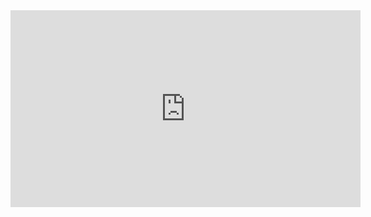 <iframe width="560" height="315" src="https://www.youtube.com/embed/dQw4w9WgXcQ?si=BZirtwcKDrPjBUrf" title="YouTube video player" frameborder="0" allow="accelerometer; autoplay; clipboard-write; encrypted-media; gyroscope; picture-in-picture; web-share" referrerpolicy="strict-origin-when-cross-origin" allowfullscreen></iframe>

